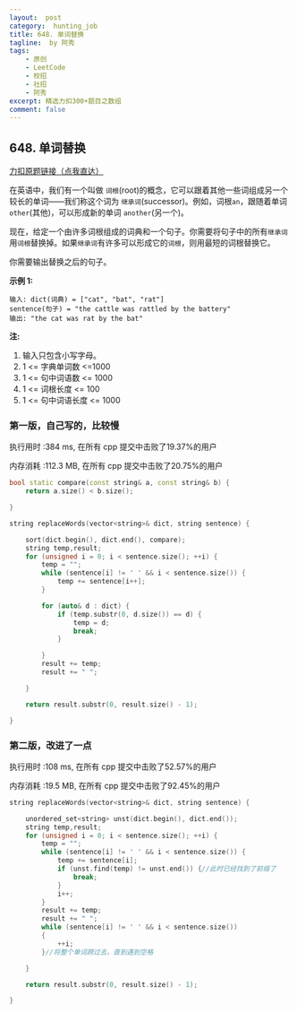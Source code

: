 ```yaml
---
layout:  post
category:  hunting_job
title: 648. 单词替换
tagline:  by 阿秀
tags:
    - 原创
    - LeetCode
    - 校招
    - 社招
    - 阿秀
excerpt: 精选力扣300+题目之数组
comment: false
---
```




## 648. 单词替换

[力扣原题链接（点我直达）](https://leetcode-cn.com/problems/replace-words/)

在英语中，我们有一个叫做 `词根`(root)的概念，它可以跟着其他一些词组成另一个较长的单词——我们称这个词为 `继承词`(successor)。例如，词根`an`，跟随着单词 `other`(其他)，可以形成新的单词 `another`(另一个)。

现在，给定一个由许多词根组成的词典和一个句子。你需要将句子中的所有`继承词`用`词根`替换掉。如果`继承词`有许多可以形成它的`词根`，则用最短的词根替换它。

你需要输出替换之后的句子。

**示例 1:**

```
输入: dict(词典) = ["cat", "bat", "rat"]
sentence(句子) = "the cattle was rattled by the battery"
输出: "the cat was rat by the bat"
```

**注:**

1. 输入只包含小写字母。
2. 1 <= 字典单词数 <=1000
3. 1 <=  句中词语数 <= 1000
4. 1 <= 词根长度 <= 100
5. 1 <= 句中词语长度 <= 1000



### 第一版，自己写的，比较慢

执行用时 :384 ms, 在所有 cpp 提交中击败了19.37%的用户

内存消耗 :112.3 MB, 在所有 cpp 提交中击败了20.75%的用户

```c++
bool static compare(const string& a, const string& b) {
	return a.size() < b.size();

}

string replaceWords(vector<string>& dict, string sentence) {

	sort(dict.begin(), dict.end(), compare);
	string temp,result;
	for (unsigned i = 0; i < sentence.size(); ++i) {
		temp = "";
		while (sentence[i] != ' ' && i < sentence.size()) {
			temp += sentence[i++];
		}

		for (auto& d : dict) {
			if (temp.substr(0, d.size()) == d) {
				temp = d;
				break;
			}

		}
		result += temp;
		result += " ";

	}

	return result.substr(0, result.size() - 1);

}
```





### 第二版，改进了一点

执行用时 :108 ms, 在所有 cpp 提交中击败了52.57%的用户

内存消耗 :19.5 MB, 在所有 cpp 提交中击败了92.45%的用户



```c++
string replaceWords(vector<string>& dict, string sentence) {

	unordered_set<string> unst(dict.begin(), dict.end());
	string temp,result;
	for (unsigned i = 0; i < sentence.size(); ++i) {
		temp = "";
		while (sentence[i] != ' ' && i < sentence.size()) {
			temp += sentence[i];
			if (unst.find(temp) != unst.end()) {//此时已经找到了前缀了
				break;
			}
			i++;
		}
		result += temp;
		result += " ";
		while (sentence[i] != ' ' && i < sentence.size())
		{
			++i;
		}//将整个单词跨过去。直到遇到空格	

	}

	return result.substr(0, result.size() - 1);

}
```

<p id="前个高频单词"></p>

